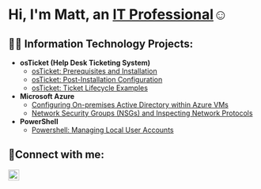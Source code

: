 <h1>Hi, I'm Matt, an <a href="https://www.linkedin.com/in/matthew-marchak-582608372/">IT Professional</a>☺</h1>

<h2>👨‍💻 Information Technology Projects:</h2>

- <b>osTicket (Help Desk Ticketing System)</b>
  - [osTicket: Prerequisites and Installation](https://github.com/mmarchak39/osticket-prereqs)
  - [osTicket: Post-Installation Configuration](https://github.com/mmarchak39/post-install-config)
  - [osTicket: Ticket Lifecycle Examples](https://github.com/mmarchak39/ticket-lifecycle)
- <b>Microsoft Azure</b>
  - [Configuring On-premises Active Directory within Azure VMs](https://github.com/mmarchak39/configure-ad)
  - [Network Security Groups (NSGs) and Inspecting Network Protocols](https://github.com/mmarchak39/azure-network-protocols)
- <b>PowerShell</b>
  -  [Powershell: Managing Local User Accounts](https://github.com/mmarchak39/osticket-prereqs)
  

<h2>🤳Connect with me:</h2>


[<img align="left" alt="Josh | LinkedIn" width="22px" src="https://cdn.jsdelivr.net/npm/simple-icons@v3/icons/linkedin.svg" />][linkedin]


[linkedin]: https://www.linkedin.com/in/matthew-marchak-582608372/
